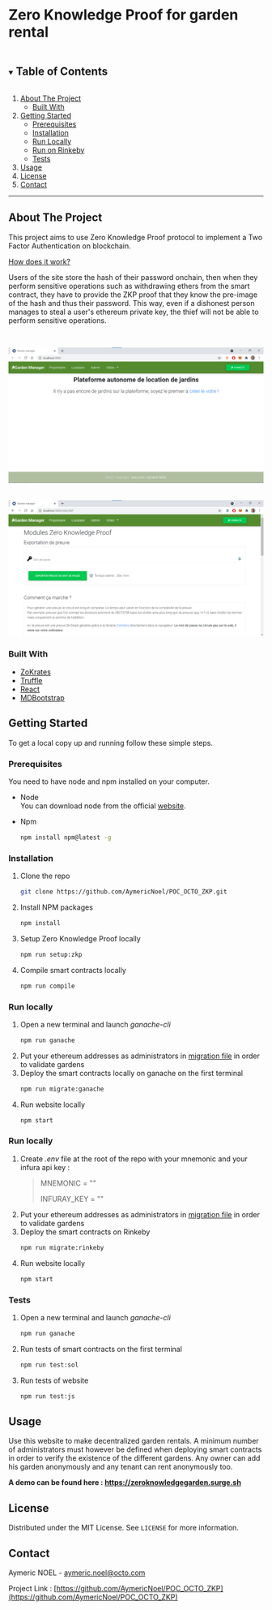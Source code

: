 # Zero Knowledge Proof for garden rental

<details open="open">
  <summary><h2 style="display: inline-block">Table of Contents</h2></summary>
  <ol>
    <li>
      <a href="#about-the-project">About The Project</a>
      <ul>
        <li><a href="#built-with">Built With</a></li>
      </ul>
    </li>
    <li>
      <a href="#getting-started">Getting Started</a>
      <ul>
        <li><a href="#prerequisites">Prerequisites</a></li>
        <li><a href="#installation">Installation</a></li>
        <li><a href="#run-locally">Run Locally</a></li>
        <li><a href="#run-rinkeby">Run on Rinkeby</a></li>
        <li><a href="#tests">Tests</a></li>
      </ul>
    </li>
    <li><a href="#usage">Usage</a></li>
    <li><a href="#license">License</a></li>
    <li><a href="#contact">Contact</a></li>
  </ol>
</details>



____
## About The Project


This project aims to use Zero Knowledge Proof protocol to implement a Two Factor Authentication on blockchain.

<ins>How does it work?</ins>

Users of the site store the hash of their password onchain, then when they perform sensitive operations such as withdrawing ethers from the smart contract, they have to provide the ZKP proof that they know the pre-image of the hash and thus their password.
This way, even if a dishonest person manages to steal a user's ethereum private key, the thief will not be able to perform sensitive operations.

<br/>

![HomePage](./public/homepage.png)
<br/><br/>

![websiteProof](./public/websiteProof.png)

### Built With

* [ZoKrates](https://github.com/Zokrates/ZoKrates)
* [Truffle](https://www.trufflesuite.com/truffle)
* [React](https://fr.reactjs.org/)
* [MDBootstrap](https://mdbootstrap.com/docs/react/)



## Getting Started

To get a local copy up and running follow these simple steps.

### Prerequisites

You need to have node and npm installed on your computer.
* Node <br/>
You can download node from the official [website](https://nodejs.org/en/download/).


* Npm
  ```sh
  npm install npm@latest -g
  ```

### Installation

1. Clone the repo
   ```sh
   git clone https://github.com/AymericNoel/POC_OCTO_ZKP.git
   ```
2. Install NPM packages
   ```sh
   npm install
   ```
3. Setup Zero Knowledge Proof locally
    ```sh
    npm run setup:zkp
    ```
4. Compile smart contracts locally
    ```sh
    npm run compile
    ```
### Run locally

1. Open a new terminal and launch *ganache-cli*
    ```sh
    npm run ganache
    ```
2. Put your ethereum addresses as administrators in [migration file](./migrations/2_contracts_migrations.js) in order to validate gardens
3. Deploy the smart contracts locally on ganache on the first terminal
    ```sh
    npm run migrate:ganache
    ```
4. Run website locally
    ```sh
    npm start
    ```
### Run locally

1. Create *.env* file at the root of the repo with your mnemonic and your infura api key :
   > MNEMONIC = "" 
   >
   > INFURAY_KEY = ""
2. Put your ethereum addresses as administrators in [migration file](./migrations/2_contracts_migrations.js) in order to validate gardens
3. Deploy the smart contracts on Rinkeby
    ```sh
    npm run migrate:rinkeby
    ```
4. Run website locally
    ```sh
    npm start
    ```
### Tests

1. Open a new terminal and launch *ganache-cli*
    ```sh
    npm run ganache
    ```
2. Run tests of smart contracts on the first terminal
    ```sh
    npm run test:sol
    ```
3. Run tests of website
    ```sh
    npm run test:js
    ```


<!-- USAGE EXAMPLES -->
## Usage

Use this website to make decentralized garden rentals. 
A minimum number of administrators must however be defined when deploying smart contracts in order to verify the existence of the different gardens.
Any owner can add his garden anonymously and any tenant can rent anonymously too.

**A demo can be found here : https://zeroknowledgegarden.surge.sh**

## License

Distributed under the MIT License. See `LICENSE` for more information.

## Contact

Aymeric NOEL - aymeric.noel@octo.com

Project Link : [https://github.com/AymericNoel/POC_OCTO_ZKP](https://github.com/AymericNoel/POC_OCTO_ZKP)
